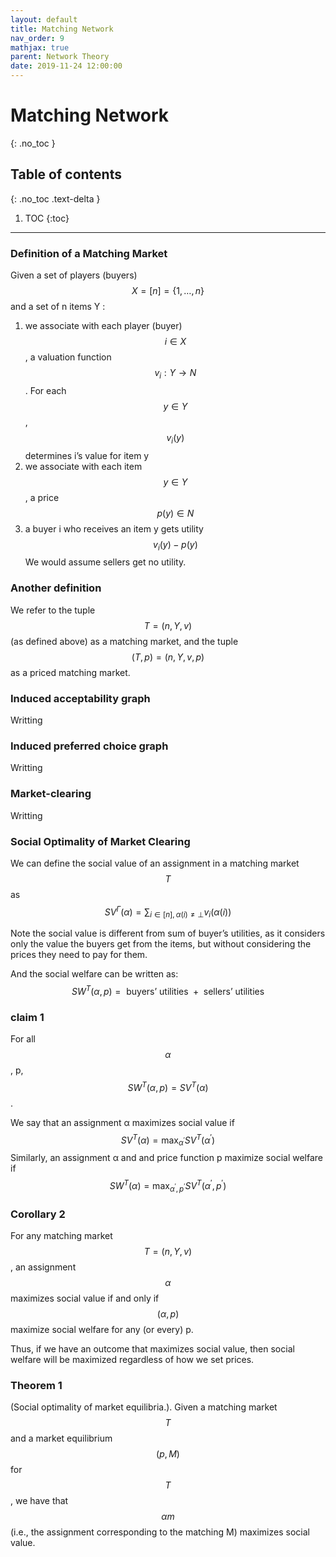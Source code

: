 ```yaml
---
layout: default
title: Matching Network
nav_order: 9
mathjax: true
parent: Network Theory
date: 2019-11-24 12:00:00
---
```


# Matching Network

{: .no_toc }

## Table of contents
{: .no_toc .text-delta }

1. TOC
{:toc}

--- 

### Definition of a Matching Market
Given a set of players (buyers) $$X=[n]=\{1, \ldots, n\}$$ and a set of n items Y :
1. we associate with each player (buyer) $$i \in X$$, a valuation function $$v_{i}:Y \rightarrow N$$. For each $$y \in Y$$ , $$v_{i}(y)$$ determines i’s value for item y
2. we associate with each item $$y \in Y$$ , a price $$p(y) \in N$$
3. a buyer i who receives an item y gets utility
$$
v_{i}(y)-p(y)
$$
We would assume sellers get no utility.

### Another definition
We refer to the tuple $$T = (n, Y, v)$$ (as defined above) as a
matching market, and the tuple $$(T, p) = (n, Y, v, p)$$ as a priced matching
market.

### Induced acceptability graph 
Writting

### Induced preferred choice graph
Writting

### Market-clearing
Writting

### Social Optimality of Market Clearing
We can define the social value of an assignment in a matching market
$$T$$ as
$$
S V^{\Gamma}(\alpha)=\sum_{i \in[n], \alpha(i) \neq \perp} v_{i}(\alpha(i))
$$

Note the social value is different from sum of buyer’s utilities, as it considers
only the value the buyers get from the items,  but without considering the
prices they need to pay for them. 

And the social welfare can be written as:
$$
SW^{T}(\alpha, p)=\text { buyers' utilities }+\text { sellers' utilities }
$$

### claim 1
For all $$\alpha$$, p, $$SW^{T}(\alpha, p) = SV^{T}(\alpha)$$.

We say that an assignment α maximizes social value if $$SV^{T}(\alpha) = \max _{\alpha^{\prime}} SV^{T}(\alpha^{\prime})$$ Similarly, an assignment α and and price function p maximize social welfare if $$SW^{T}(\alpha) = \max _{\alpha^{\prime},p^{\prime}} SV^{T}(\alpha^{\prime}, p^{\prime})$$

### Corollary 2
For any matching market $$T = (n, Y, v)$$, an assignment $$\alpha$$
maximizes social value if and only if $$(\alpha, p)$$ maximize social welfare for any
(or every) p.

Thus, if we have an outcome that maximizes social value, then social
welfare will be maximized regardless of how we set prices.


### Theorem 1
(Social optimality of market equilibria.). Given a matching
market $$T$$ and a market equilibrium $$(p, M)$$ for $$T$$, we have that $$\alpha m$$ (i.e., the
assignment corresponding to the matching M) maximizes social value.

